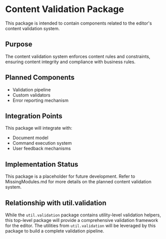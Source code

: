 # Content Validation Package

This package is intended to contain components related to the editor's content validation system.

## Purpose
The content validation system enforces content rules and constraints, ensuring content integrity and compliance with business rules.

## Planned Components
- Validation pipeline
- Custom validators
- Error reporting mechanism

## Integration Points
This package will integrate with:
- Document model
- Command execution system
- User feedback mechanisms

## Implementation Status
This package is a placeholder for future development. Refer to MissingModules.md for more details on the planned content validation system.

## Relationship with util.validation
While the `util.validation` package contains utility-level validation helpers, this top-level package will provide a comprehensive validation framework for the editor. The utilities from `util.validation` will be leveraged by this package to build a complete validation pipeline.